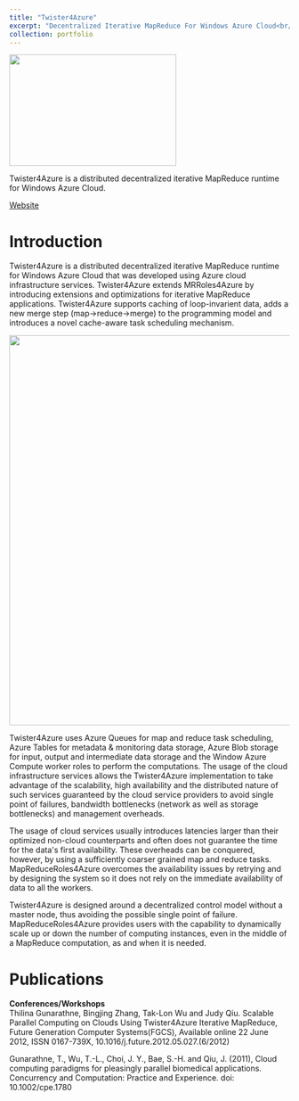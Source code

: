 ```yaml
---
title: "Twister4Azure"
excerpt: "Decentralized Iterative MapReduce For Windows Azure Cloud<br/><img src='/JudyFox/images/azureimage1.png' width='300' height='200'>"
collection: portfolio
---
```

<img src='/JudyFox/images/azureimage1.png' width='300' height='200'>

Twister4Azure is a distributed decentralized iterative MapReduce runtime for Windows Azure Cloud.

[Website](http://salsahpc.indiana.edu/twister4azure/)

# Introduction

Twister4Azure is a distributed decentralized iterative MapReduce runtime for Windows Azure Cloud that was developed using Azure cloud infrastructure services. Twister4Azure extends MRRoles4Azure by introducing extensions and optimizations for iterative MapReduce applications. Twister4Azure supports caching of loop-invarient data, adds a new merge step (map->reduce->merge) to the programming model and introduces a novel cache-aware task scheduling mechanism.

<img src='/JudyFox/images/azuremodel.png' width='800' height='700'>

Twister4Azure uses Azure Queues for map and reduce task scheduling, Azure Tables for metadata & monitoring data storage, Azure Blob storage for input, output and intermediate data storage and the Window Azure Compute worker roles to perform the computations.  The usage of the cloud infrastructure services allows the Twister4Azure implementation to take advantage of the scalability, high availability and the distributed nature of such services guaranteed by the cloud service providers to avoid single point of failures, bandwidth bottlenecks (network as well as storage bottlenecks) and management overheads.

The usage of cloud services usually introduces latencies larger than their optimized non-cloud counterparts and often does not guarantee the time for the data's first availability. These overheads can be conquered, however, by using a sufficiently coarser grained map and reduce tasks. MapReduceRoles4Azure overcomes the availability issues by retrying and by designing the system so it does not rely on the immediate availability of data to all the workers.

Twister4Azure is designed around a decentralized control model without a master node, thus avoiding the possible single point of failure. MapReduceRoles4Azure provides users with the capability to dynamically scale up or down the number of computing instances, even in the middle of a MapReduce computation, as and when it is needed.

# Publications

**Conferences/Workshops**  
Thilina Gunarathne, Bingjing Zhang, Tak-Lon Wu and Judy Qiu. Scalable Parallel Computing on Clouds Using Twister4Azure Iterative MapReduce, Future Generation Computer Systems(FGCS), Available online 22 June 2012, ISSN 0167-739X, 10.1016/j.future.2012.05.027.(6/2012)

​Gunarathne, T., Wu, T.-L., Choi, J. Y., Bae, S.-H. and Qiu, J. (2011), Cloud computing paradigms for pleasingly parallel biomedical applications. Concurrency and Computation: Practice and Experience. doi: 10.1002/cpe.1780


